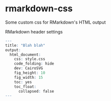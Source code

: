 # rmarkdown-css
Some custom css for RMarkdown's HTML output

RMarkdown header settings

``` r
---
title: "Blah blah"
output:
  html_document:
    css: style.css
    code_folding: hide
    dev: CairoSVG
    fig_height: 10
    fig_width: 15
    toc: yes
    toc_float:
      collapsed: false
---
```
